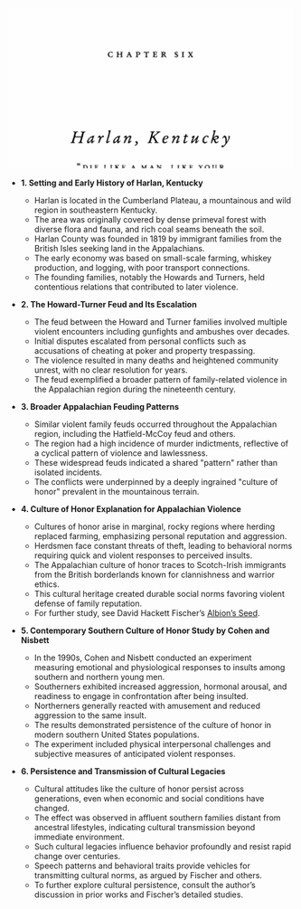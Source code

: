 ![outliers-ch06-harlan-ky](outliers-ch06-harlan-ky.best.png)

- **1. Setting and Early History of Harlan, Kentucky**  
  - Harlan is located in the Cumberland Plateau, a mountainous and wild region in southeastern Kentucky.  
  - The area was originally covered by dense primeval forest with diverse flora and fauna, and rich coal seams beneath the soil.  
  - Harlan County was founded in 1819 by immigrant families from the British Isles seeking land in the Appalachians.  
  - The early economy was based on small-scale farming, whiskey production, and logging, with poor transport connections.  
  - The founding families, notably the Howards and Turners, held contentious relations that contributed to later violence.

- **2. The Howard-Turner Feud and Its Escalation**  
  - The feud between the Howard and Turner families involved multiple violent encounters including gunfights and ambushes over decades.  
  - Initial disputes escalated from personal conflicts such as accusations of cheating at poker and property trespassing.  
  - The violence resulted in many deaths and heightened community unrest, with no clear resolution for years.  
  - The feud exemplified a broader pattern of family-related violence in the Appalachian region during the nineteenth century.

- **3. Broader Appalachian Feuding Patterns**  
  - Similar violent family feuds occurred throughout the Appalachian region, including the Hatfield-McCoy feud and others.  
  - The region had a high incidence of murder indictments, reflective of a cyclical pattern of violence and lawlessness.  
  - These widespread feuds indicated a shared "pattern" rather than isolated incidents.  
  - The conflicts were underpinned by a deeply ingrained "culture of honor" prevalent in the mountainous terrain.

- **4. Culture of Honor Explanation for Appalachian Violence**  
  - Cultures of honor arise in marginal, rocky regions where herding replaced farming, emphasizing personal reputation and aggression.  
  - Herdsmen face constant threats of theft, leading to behavioral norms requiring quick and violent responses to perceived insults.  
  - The Appalachian culture of honor traces to Scotch-Irish immigrants from the British borderlands known for clannishness and warrior ethics.  
  - This cultural heritage created durable social norms favoring violent defense of family reputation.  
  - For further study, see David Hackett Fischer’s [Albion’s Seed](https://en.wikipedia.org/wiki/Albion%27s_Seed).

- **5. Contemporary Southern Culture of Honor Study by Cohen and Nisbett**  
  - In the 1990s, Cohen and Nisbett conducted an experiment measuring emotional and physiological responses to insults among southern and northern young men.  
  - Southerners exhibited increased aggression, hormonal arousal, and readiness to engage in confrontation after being insulted.  
  - Northerners generally reacted with amusement and reduced aggression to the same insult.  
  - The results demonstrated persistence of the culture of honor in modern southern United States populations.  
  - The experiment included physical interpersonal challenges and subjective measures of anticipated violent responses.

- **6. Persistence and Transmission of Cultural Legacies**  
  - Cultural attitudes like the culture of honor persist across generations, even when economic and social conditions have changed.  
  - The effect was observed in affluent southern families distant from ancestral lifestyles, indicating cultural transmission beyond immediate environment.  
  - Such cultural legacies influence behavior profoundly and resist rapid change over centuries.  
  - Speech patterns and behavioral traits provide vehicles for transmitting cultural norms, as argued by Fischer and others.  
  - To further explore cultural persistence, consult the author’s discussion in prior works and Fischer’s detailed studies.

